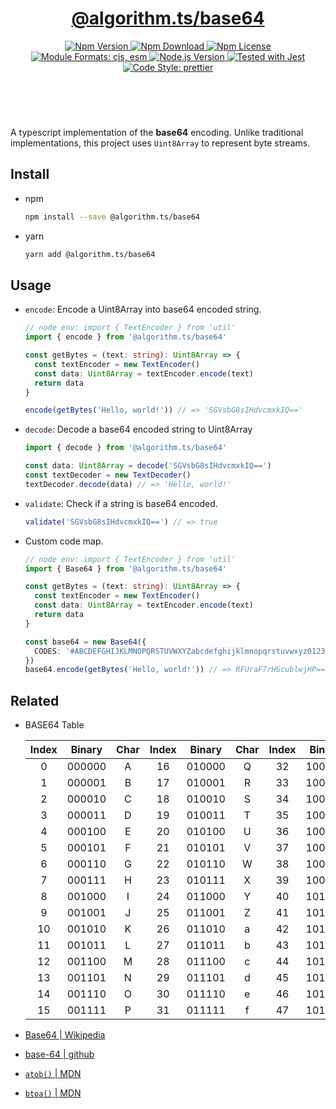 <header>
  <h1 align="center">
    <a href="https://github.com/guanghechen/algorithm.ts/tree/@algorithm.ts/base64@4.0.3/packages/base64/#readme">@algorithm.ts/base64</a>
  </h1>
  <div align="center">
    <a href="https://www.npmjs.com/package/@algorithm.ts/base64">
      <img
        alt="Npm Version"
        src="https://img.shields.io/npm/v/@algorithm.ts/base64.svg"
      />
    </a>
    <a href="https://www.npmjs.com/package/@algorithm.ts/base64">
      <img
        alt="Npm Download"
        src="https://img.shields.io/npm/dm/@algorithm.ts/base64.svg"
      />
    </a>
    <a href="https://www.npmjs.com/package/@algorithm.ts/base64">
      <img
        alt="Npm License"
        src="https://img.shields.io/npm/l/@algorithm.ts/base64.svg"
      />
    </a>
    <a href="#install">
      <img
        alt="Module Formats: cjs, esm"
        src="https://img.shields.io/badge/module_formats-cjs%2C%20esm-green.svg"
      />
    </a>
    <a href="https://github.com/nodejs/node">
      <img
        alt="Node.js Version"
        src="https://img.shields.io/node/v/@algorithm.ts/base64"
      />
    </a>
    <a href="https://github.com/facebook/jest">
      <img
        alt="Tested with Jest"
        src="https://img.shields.io/badge/tested_with-jest-9c465e.svg"
      />
    </a>
    <a href="https://github.com/prettier/prettier">
      <img
        alt="Code Style: prettier"
        src="https://img.shields.io/badge/code_style-prettier-ff69b4.svg?style=flat-square"
      />
    </a>
  </div>
</header>
<br/>

A typescript implementation of the **base64** encoding. Unlike traditional implementations, this
project uses `Uint8Array` to represent byte streams.

## Install

- npm

  ```bash
  npm install --save @algorithm.ts/base64
  ```

- yarn

  ```bash
  yarn add @algorithm.ts/base64
  ```

## Usage

- `encode`: Encode a Uint8Array into base64 encoded string.

  ```typescript
  // node env: import { TextEncoder } from 'util'
  import { encode } from '@algorithm.ts/base64'

  const getBytes = (text: string): Uint8Array => {
    const textEncoder = new TextEncoder()
    const data: Uint8Array = textEncoder.encode(text)
    return data
  }

  encode(getBytes('Hello, world!')) // => 'SGVsbG8sIHdvcmxkIQ=='
  ```

- `decode`: Decode a base64 encoded string to Uint8Array

  ```typescript
  import { decode } from '@algorithm.ts/base64'

  const data: Uint8Array = decode('SGVsbG8sIHdvcmxkIQ==')
  const textDecoder = new TextDecoder()
  textDecoder.decode(data) // => 'Hello, world!'
  ```

- `validate`: Check if a string is base64 encoded.

  ```typescript
  validate('SGVsbG8sIHdvcmxkIQ==') // => true
  ```

- Custom code map.

  ```typescript
  // node env: import { TextEncoder } from 'util'
  import { Base64 } from '@algorithm.ts/base64'

  const getBytes = (text: string): Uint8Array => {
    const textEncoder = new TextEncoder()
    const data: Uint8Array = textEncoder.encode(text)
    return data
  }

  const base64 = new Base64({
    CODES: '#ABCDEFGHIJKLMNOPQRSTUVWXYZabcdefghijklmnopqrstuvwxyz0123456789+'
  })
  base64.encode(getBytes('Hello, world!')) // => RFUraF7rHGcublwjHP==
  ```

## Related

- BASE64 Table

  | Index | Binary | Char | Index | Binary | Char | Index | Binary | Char | Index | Binary | Char |
  | :---: | :----: | :--: | :---: | :----: | :--: | :---: | :----: | :--: | :---: | :----: | :--- |
  |   0   | 000000 |  A   |  16   | 010000 |  Q   |  32   | 100000 |  g   |  48   | 110000 | w    |
  |   1   | 000001 |  B   |  17   | 010001 |  R   |  33   | 100001 |  h   |  49   | 110001 | x    |
  |   2   | 000010 |  C   |  18   | 010010 |  S   |  34   | 100010 |  i   |  50   | 110010 | y    |
  |   3   | 000011 |  D   |  19   | 010011 |  T   |  35   | 100011 |  j   |  51   | 110011 | z    |
  |   4   | 000100 |  E   |  20   | 010100 |  U   |  36   | 100100 |  k   |  52   | 110100 | 0    |
  |   5   | 000101 |  F   |  21   | 010101 |  V   |  37   | 100101 |  l   |  53   | 110101 | 1    |
  |   6   | 000110 |  G   |  22   | 010110 |  W   |  38   | 100110 |  m   |  54   | 110110 | 2    |
  |   7   | 000111 |  H   |  23   | 010111 |  X   |  39   | 100111 |  n   |  55   | 110111 | 3    |
  |   8   | 001000 |  I   |  24   | 011000 |  Y   |  40   | 101000 |  o   |  56   | 111000 | 4    |
  |   9   | 001001 |  J   |  25   | 011001 |  Z   |  41   | 101001 |  p   |  57   | 111001 | 5    |
  |  10   | 001010 |  K   |  26   | 011010 |  a   |  42   | 101010 |  q   |  58   | 111010 | 6    |
  |  11   | 001011 |  L   |  27   | 011011 |  b   |  43   | 101011 |  r   |  59   | 111011 | 7    |
  |  12   | 001100 |  M   |  28   | 011100 |  c   |  44   | 101100 |  s   |  60   | 111100 | 8    |
  |  13   | 001101 |  N   |  29   | 011101 |  d   |  45   | 101101 |  t   |  61   | 111101 | 9    |
  |  14   | 001110 |  O   |  30   | 011110 |  e   |  46   | 101110 |  u   |  62   | 111110 | +    |
  |  15   | 001111 |  P   |  31   | 011111 |  f   |  47   | 101111 |  v   |  63   | 111111 | /    |

- [Base64 | Wikipedia](https://en.wikipedia.org/wiki/Base64)
- [base-64 | github](https://github.com/mathiasbynens/base64)
- [`atob()` | MDN](https://developer.mozilla.org/en-US/docs/Web/API/atob)
- [`btoa()` | MDN](https://developer.mozilla.org/en-US/docs/Web/API/btoa)

[homepage]:
  https://github.com/guanghechen/algorithm.ts/tree/@algorithm.ts/base64@4.0.3/packages/base64#readme
